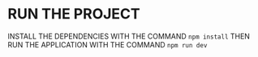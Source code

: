 
# RUN THE PROJECT
INSTALL THE DEPENDENCIES WITH THE COMMAND `npm install`
THEN RUN THE APPLICATION WITH THE COMMAND `npm run dev`